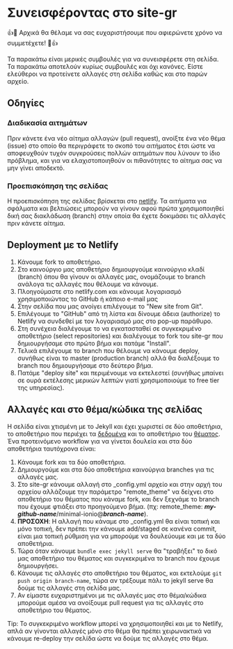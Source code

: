 
# Συνεισφέροντας στο site-gr

:+1::tada: Αρχικά θα θέλαμε να σας ευχαριστήσουμε που αφιερώνετε χρόνο να συμμετέχετε! :tada::+1:

Τα παρακάτω είναι μερικές συμβουλές για να συνεισφέρετε στη σελίδα. Τα παρακάτω αποτελούν κυρίως συμβουλές και όχι κανόνες. Είστε ελεύθεροι να προτείνετε αλλαγές στη σελίδα καθώς και στο παρών αρχείο.

## Οδηγίες

### Διαδικασία αιτημάτων

Πριν κάνετε ένα νέο αίτημα αλλαγών (pull request), ανοίξτε ένα νέο θέμα (issue) στο οποίο θα περιγράφετε το σκοπό του αιτήματος έτσι ώστε να αποφευχθούν τυχόν συγκρούσεις πολλών αιτημάτων που λύνουν το ίδιο πρόβλημα, και για να ελαχιστοποιηθούν οι πιθανότητες το αίτημα σας να μην γίνει αποδεκτό.

### Προεπισκόπηση της σελίδας

Η προεπισκόπηση της σελίδας βρίσκεται στο [netlify](https://vibrant-haibt-349f89.netlify.com). Τα αιτήματα για σφάλματα και βελτιώσεις μπορούν να γίνουν αφού πρώτα χρησιμοποιηθεί δική σας διακλάδωση (branch) στην οποία θα έχετε δοκιμάσει τις αλλαγές πριν κάνετε αίτημα.

## Deployment με το Netlify
 1. Κάνουμε fork το αποθετήριο.
 2. Στο καινούργιο μας αποθετήριο δημιουργούμε καινούργιο κλαδί (branch) όπου θα γίνουν οι αλλαγές μας, ονομάζουμε το branch ανάλογα τις αλλαγές που θέλουμε να κάνουμε.
 3. Πλοηγούμαστε στο netlify.com και κάνουμε λογαριασμό χρησιμοποιώντας το GitHub ή κάποιο e-mail μας
 4. Στην σελίδα που μας ανοίγει επιλέγουμε το "New site from Git".
 5. Επιλέγουμε το "GitHub" από τη λίστα και δίνουμε άδεια (authorize) το Netlify να συνδεθεί με τον λογαριασμό μας στο pop-up παράθυρο.
 6.  Στη συνέχεια διαλέγουμε το να εγκατασταθεί σε συγκεκριμένο αποθετήριο (select repositories) και διαλέγουμε το fork του site-gr που δημιουργήσαμε στο πρώτο βήμα και πατάμε "Install".
 7. Τελικά επιλέγουμε το branch που θέλουμε να κάνουμε deploy, συνήθως είναι το master (production branch) αλλά θα διαλέξουμε το branch που δημιουργήσαμε στο δεύτερο βήμα.
 8. Πατάμε "deploy site" και περιμένουμε να εκτελεστεί (συνήθως μπαίνει σε ουρά εκτέλεσης μερικών λεπτών γιατί χρησιμοποιούμε το free tier της υπηρεσίας).

## Αλλαγές και στο θέμα/κώδικα της σελίδας
Η σελίδα είναι χτισμένη με το Jekyll και έχει χωριστεί σε δύο αποθετήρια, το αποθετήριο που περιέχει τα [δεδομένα](https://github.com/ioniodi/site-gr) και το αποθετήριο του [θέματος](https://github.com/ioniodi/minimal-ionio). Ένα προτεινόμενο workflow για να γίνεται δουλεία και στα δύο αποθετήρια ταυτόχρονα είναι:

 1. Κάνουμε fork και τα δύο αποθετήρια.
 2. Δημιουργούμε και στα δύο αποθετήρια καινούργια branches για τις αλλαγές μας.
 3. Στο site-gr κάνουμε αλλαγή στο _config.yml αρχείο και στην αρχή του αρχείου αλλάζουμε την παράμετρο "remote_theme" να δείχνει στο αποθετήριο του θέματος που κάναμε fork, και δεν ξεχνάμε το branch που έχουμε φτιάξει στο προηγούμενο βήμα. (πχ: remote_theme: ***my-github-name***/minimal-ionio@***branch-name***).
 4. **ΠΡΟΣΟΧΗ**: Η αλλαγή που κάναμε στο _config.yml θα είναι τοπική και μόνο τοπική, δεν πρέπει την κάνουμε add/staged σε κανένα commit, είναι μια τοπική ρύθμιση για να μπορούμε να δουλεύουμε και με τα δύο αποθετήρια.
 5. Τώρα όταν κάνουμε `bundle exec jekyll serve` θα "τραβήξει" το δικό μας αποθετήριο του θέματος και συγκεκριμένα το branch που έχουμε δημιουργήσει.
 6. Κάνουμε τις αλλαγές στο αποθετήριο του θέματος, και εκτελούμε `git push origin branch-name`, τώρα αν τρέξουμε πάλι το jekyll serve θα δούμε τις αλλαγές στη σελίδα μας.
 7. Αν είμαστε ευχαριστημένοι με τις αλλαγές μας στο θέμα/κώδικα μπορούμε αμέσα να ανοίξουμε pull request για τις αλλαγές στο αποθετήριο του θέματος.

Tip: Το συγκεκριμένο workflow μπορεί να χρησιμοποιηθεί και με το Netlify, απλά αν γίνονται αλλαγές μόνο στο θέμα θα πρέπει χειρωνακτικά να κάνουμε re-deploy την σελίδα ώστε να δούμε τις αλλαγές στο θέμα.

